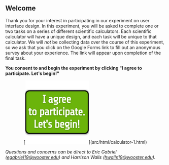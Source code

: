 ## Welcome
Thank you for your interest in participating in our experiment on user interface design. In this experiment, you will be asked to complete one or two tasks on a series of different scientific calculators. Each scientific calculator will have a unique design, and each task will be unique to that calculator. We will *not* be collecting data over the course of this experiment, so we ask that you click on the Google Forms link to fill out an anonymous survey about your experience. The link will appear upon completion of the final task.

**You consent to and begin the experiment by clicking "I agree to participate. Let's begin!"**

<center>
[<img src="imgs/i_consent_button_200by200.png" alt="I agree and consent to participate. Let's begin!">](src/html/calculator-1.html)
</center>

*Questions and concerns can be direct to Eric Gabriel (egabriel19@wooster.edu) and
Harrison Walls (hwalls19@wooster.edu).*
